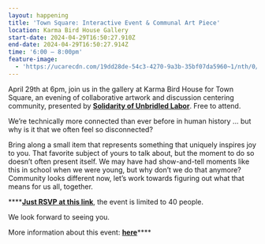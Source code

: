 ```yaml
---
layout: happening
title: 'Town Square: Interactive Event & Communal Art Piece'
location: Karma Bird House Gallery
start-date: 2024-04-29T16:50:27.910Z
end-date: 2024-04-29T16:50:27.914Z
time: '6:00 – 8:00pm'
feature-image:
  - 'https://ucarecdn.com/19dd28de-54c3-4270-9a3b-35bf07da5960~1/nth/0/'
---
```

April 29th at 6pm, join us in the gallery at Karma Bird House for Town Square, an evening of collaborative artwork and discussion centering community, presented by [**Solidarity of Unbridled Labor**](https://solidarityofunbridledlabour.com/). Free to attend.   

We’re technically more connected than ever before in human history ... but why is it that we often feel so disconnected? 

Bring along a small item that represents something that uniquely inspires joy to you. That favorite subject of yours to talk about, but the moment to do so doesn’t often present itself. We may have had show-and-tell moments like this in school when we were young, but why don’t we do that anymore? Community looks different now, let’s work towards figuring out what that means for us all, together. 

****[**Just RSVP at this link**](https://docs.google.com/forms/d/e/1FAIpQLSc_bHk81nIniL1WRJqDLBRLnrItCzzTjLAsTiJJWeZECkCh2Q/viewform), the event is limited to 40 people.

We look forward to seeing you.

More information about this event: [**here**](https://solidarityofunbridledlabour.com/town-square/)****
